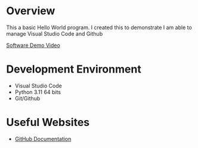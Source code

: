 # Overview

This a basic Hello World program. I created this to demonstrate I am able to manage Visual Studio Code
and Github

[Software Demo Video](http://youtube.link.goes.here)

# Development Environment

* Visual Studio Code
* Python 3.11 64 bits
* Git/Github

# Useful Websites

* [GitHub Documentation](https://docs.github.com/en/desktop/contributing-and-collaborating-using-github-desktop/adding-and-cloning-repositories/adding-a-repository-from-your-local-computer-to-github-desktop)
